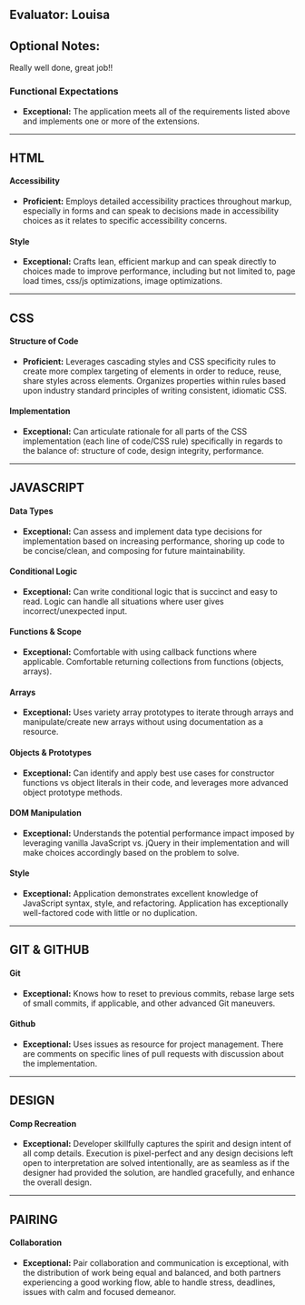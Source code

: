 ## Evaluator: Louisa

## Optional Notes:

Really well done, great job!!

### Functional Expectations

* __Exceptional:__ The application meets all of the requirements listed above and implements one or more of the extensions.

------------------------------------------------------------------

## HTML

#### Accessibility

* __Proficient:__ Employs detailed accessibility practices throughout markup, especially in forms and can speak to decisions made in accessibility choices as it relates to specific accessibility concerns.

#### Style

* __Exceptional:__ Crafts lean, efficient markup and can speak directly to choices made to improve performance, including but not limited to, page load times, css/js optimizations, image optimizations.

------------------------------------------------------------------

## CSS

#### Structure of Code

* __Proficient:__ Leverages cascading styles and CSS specificity rules to create more complex targeting of elements in order to reduce, reuse, share styles across elements. Organizes properties within rules based upon industry standard principles of writing consistent, idiomatic CSS.

#### Implementation

* __Exceptional:__ Can articulate rationale for all parts of the CSS implementation (each line of code/CSS rule) specifically in regards to the balance of: structure of code, design integrity, performance.

------------------------------------------------------------------

## JAVASCRIPT

#### Data Types

* __Exceptional:__ Can assess and implement data type decisions for implementation based on increasing performance, shoring up code to be concise/clean, and composing for future maintainability.

#### Conditional Logic

* __Exceptional:__ Can write conditional logic that is succinct and easy to read. Logic can handle all situations where user gives incorrect/unexpected input.

#### Functions & Scope

* __Exceptional:__ Comfortable with using callback functions where applicable. Comfortable returning collections from functions (objects, arrays).

#### Arrays

* __Exceptional:__ Uses variety array prototypes to iterate through arrays and manipulate/create new arrays without using documentation as a resource.

#### Objects & Prototypes

* __Exceptional:__ Can identify and apply best use cases for constructor functions vs object literals in their code, and leverages more advanced object prototype methods.

#### DOM Manipulation

* __Exceptional:__ Understands the potential performance impact imposed by leveraging vanilla JavaScript vs. jQuery in their implementation and will make choices accordingly based on the problem to solve.

#### Style

* __Exceptional:__ Application demonstrates excellent knowledge of JavaScript syntax, style, and refactoring. Application has exceptionally well-factored code with little or no duplication.

------------------------------------------------------------------

## GIT & GITHUB

#### Git

* __Exceptional:__ Knows how to reset to previous commits, rebase large sets of small commits, if applicable, and other advanced Git maneuvers.

#### Github

* __Exceptional:__ Uses issues as resource for project management. There are comments on specific lines of pull requests with discussion about the implementation.

------------------------------------------------------------------

## DESIGN

#### Comp Recreation

* __Exceptional:__ Developer skillfully captures the spirit and design intent of all comp details. Execution is pixel-perfect and any design decisions left open to interpretation are solved intentionally, are as seamless as if the designer had provided the solution, are handled gracefully, and enhance the overall design.

------------------------------------------------------------------

## PAIRING

#### Collaboration

* __Exceptional:__ Pair collaboration and communication is exceptional, with the distribution of work being equal and balanced, and both partners experiencing a good working flow, able to handle stress, deadlines, issues with calm and focused demeanor.
